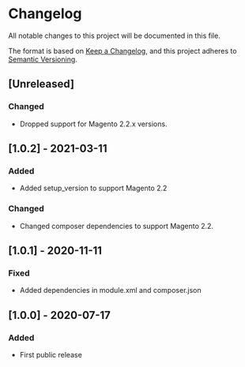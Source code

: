 # Changelog
All notable changes to this project will be documented in this file.

The format is based on [Keep a Changelog](https://keepachangelog.com/en/1.0.0/),
and this project adheres to [Semantic Versioning](https://semver.org/spec/v2.0.0.html).

## [Unreleased]
### Changed
- Dropped support for Magento 2.2.x versions.

## [1.0.2] - 2021-03-11
### Added
- Added setup_version to support Magento 2.2

### Changed
- Changed composer dependencies to support Magento 2.2.

## [1.0.1] - 2020-11-11
### Fixed
- Added dependencies in module.xml and composer.json

## [1.0.0] - 2020-07-17
### Added
- First public release
